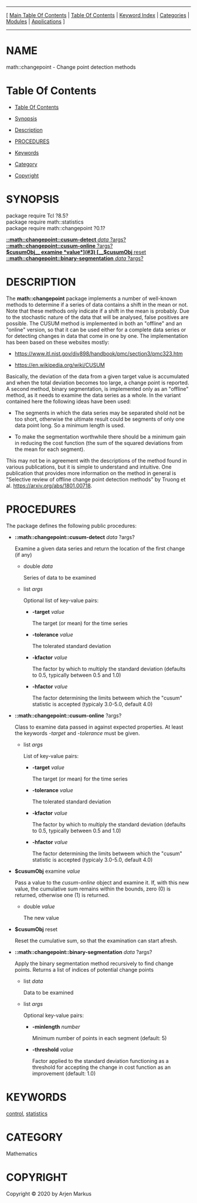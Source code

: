
[//000000001]: # (math::changepoint \- Tcl Math Library)
[//000000002]: # (Generated from file 'changepoint\.man' by tcllib/doctools with format 'markdown')
[//000000003]: # (Copyright &copy; 2020 by Arjen Markus)
[//000000004]: # (math::changepoint\(n\) 0\.1 tcllib "Tcl Math Library")

<hr> [ <a href="../../../../toc.md">Main Table Of Contents</a> &#124; <a
href="../../../toc.md">Table Of Contents</a> &#124; <a
href="../../../../index.md">Keyword Index</a> &#124; <a
href="../../../../toc0.md">Categories</a> &#124; <a
href="../../../../toc1.md">Modules</a> &#124; <a
href="../../../../toc2.md">Applications</a> ] <hr>

# NAME

math::changepoint \- Change point detection methods

# <a name='toc'></a>Table Of Contents

  - [Table Of Contents](#toc)

  - [Synopsis](#synopsis)

  - [Description](#section1)

  - [PROCEDURES](#section2)

  - [Keywords](#keywords)

  - [Category](#category)

  - [Copyright](#copyright)

# <a name='synopsis'></a>SYNOPSIS

package require Tcl ?8\.5?  
package require math::statistics  
package require math::changepoint ?0\.1?  

[__::math::changepoint::cusum\-detect__ *data* ?args?](#1)  
[__::math::changepoint::cusum\-online__ ?args?](#2)  
[__$cusumObj__ examine *value*](#3)  
[__$cusumObj__ reset](#4)  
[__::math::changepoint::binary\-segmentation__ *data* ?args?](#5)  

# <a name='description'></a>DESCRIPTION

The __math::changepoint__ package implements a number of well\-known methods
to determine if a series of data contains a shift in the mean or not\. Note that
these methods only indicate if a shift in the mean is probably\. Due to the
stochastic nature of the data that will be analysed, false positives are
possible\. The CUSUM method is implemented in both an "offline" and an "online"
version, so that it can be used either for a complete data series or for
detecting changes in data that come in one by one\. The implementation has been
based on these websites mostly:

  - [https://www\.itl\.nist\.gov/div898/handbook/pmc/section3/pmc323\.htm](https://www\.itl\.nist\.gov/div898/handbook/pmc/section3/pmc323\.htm)

  - [https://en\.wikipedia\.org/wiki/CUSUM](https://en\.wikipedia\.org/wiki/CUSUM)

Basically, the deviation of the data from a given target value is accumulated
and when the total deviation becomes too large, a change point is reported\. A
second method, binary segmentation, is implemented only as an "offline" method,
as it needs to examine the data series as a whole\. In the variant contained here
the following ideas have been used:

  - The segments in which the data series may be separated shold not be too
    short, otherwise the ultimate result could be segments of only one data
    point long\. So a minimum length is used\.

  - To make the segmentation worthwhile there should be a minimum gain in
    reducing the cost function \(the sum of the squared deviations from the mean
    for each segment\)\.

This may not be in agreement with the descriptions of the method found in
various publications, but it is simple to understand and intuitive\. One
publication that provides more information on the method in general is
"Selective review of offline change point detection methods" by Truong et al\.
[https://arxiv\.org/abs/1801\.00718](https://arxiv\.org/abs/1801\.00718)\.

# <a name='section2'></a>PROCEDURES

The package defines the following public procedures:

  - <a name='1'></a>__::math::changepoint::cusum\-detect__ *data* ?args?

    Examine a given data series and return the location of the first change \(if
    any\)

      * double *data*

        Series of data to be examined

      * list *args*

        Optional list of key\-value pairs:

          + __\-target__ *value*

            The target \(or mean\) for the time series

          + __\-tolerance__ *value*

            The tolerated standard deviation

          + __\-kfactor__ *value*

            The factor by which to multiply the standard deviation \(defaults to
            0\.5, typically between 0\.5 and 1\.0\)

          + __\-hfactor__ *value*

            The factor determining the limits betweem which the "cusum"
            statistic is accepted \(typicaly 3\.0\-5\.0, default 4\.0\)

  - <a name='2'></a>__::math::changepoint::cusum\-online__ ?args?

    Class to examine data passed in against expected properties\. At least the
    keywords *\-target* and *\-tolerance* must be given\.

      * list *args*

        List of key\-value pairs:

          + __\-target__ *value*

            The target \(or mean\) for the time series

          + __\-tolerance__ *value*

            The tolerated standard deviation

          + __\-kfactor__ *value*

            The factor by which to multiply the standard deviation \(defaults to
            0\.5, typically between 0\.5 and 1\.0\)

          + __\-hfactor__ *value*

            The factor determining the limits betweem which the "cusum"
            statistic is accepted \(typicaly 3\.0\-5\.0, default 4\.0\)

  - <a name='3'></a>__$cusumObj__ examine *value*

    Pass a value to the *cusum\-online* object and examine it\. If, with this
    new value, the cumulative sum remains within the bounds, zero \(0\) is
    returned, otherwise one \(1\) is returned\.

      * double *value*

        The new value

  - <a name='4'></a>__$cusumObj__ reset

    Reset the cumulative sum, so that the examination can start afresh\.

  - <a name='5'></a>__::math::changepoint::binary\-segmentation__ *data* ?args?

    Apply the binary segmentation method recursively to find change points\.
    Returns a list of indices of potential change points

      * list *data*

        Data to be examined

      * list *args*

        Optional key\-value pairs:

          + __\-minlength__ *number*

            Minimum number of points in each segment \(default: 5\)

          + __\-threshold__ *value*

            Factor applied to the standard deviation functioning as a threshold
            for accepting the change in cost function as an improvement
            \(default: 1\.0\)

# <a name='keywords'></a>KEYWORDS

[control](\.\./\.\./\.\./\.\./index\.md\#control),
[statistics](\.\./\.\./\.\./\.\./index\.md\#statistics)

# <a name='category'></a>CATEGORY

Mathematics

# <a name='copyright'></a>COPYRIGHT

Copyright &copy; 2020 by Arjen Markus
